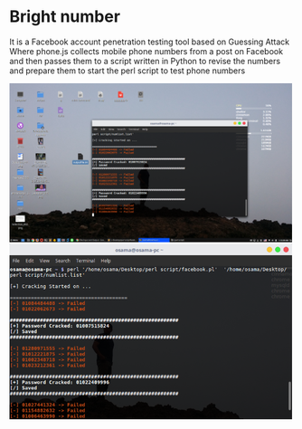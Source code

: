 # Bright number
It is a Facebook account penetration testing tool based on Guessing Attack
Where phone.js collects mobile phone numbers from a post on Facebook and then passes them to a script written in Python to revise the numbers and prepare them to start the perl script to test phone numbers


<img src="https://github.com/OsamaMuharram/Bright_number/blob/master/src/Workspace%201_006.png" width="500" />
<img src="https://github.com/OsamaMuharram/Bright_number/blob/master/src/osama%40osama-pc%20~_008.png" width="500" />
